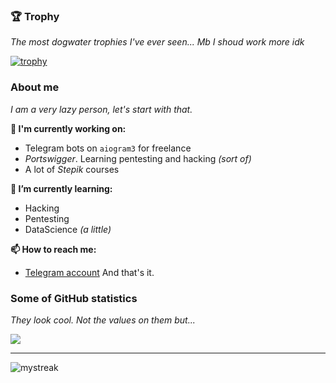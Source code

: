 ### 🏆 Trophy
*The most dogwater trophies I've ever seen... Mb I shoud work more idk*

[![trophy](https://github-profile-trophy.vercel.app/?username=S0ft1c&theme=onedark)](https://github.com/ryo-ma/github-profile-trophy)

### About me
*I am a very lazy person, let's start with that.*

**🔭 I'm currently working on:** 
- Telegram bots on `aiogram3` for freelance
- _Portswigger_. Learning pentesting and hacking _(sort of)_
- A lot of _Stepik_ courses

**🌱 I’m currently learning:**
- Hacking
- Pentesting
- DataScience _(a little)_

**📫 How to reach me:**
- [Telegram account](https://t.me/STephanDolskii)
And that's it.

### Some of GitHub statistics
*They look cool. Not the values on them but...*

<img src="https://github-readme-stats.vercel.app/api?username=S0ft1c&show_icons=true&theme=onedark">

---

<img src="https://github-readme-streak-stats.herokuapp.com/?user=S0ft1c&theme=onedark" alt="mystreak"/>

<!--
**S0ft1c/S0ft1c** is a ✨ _special_ ✨ repository because its `README.md` (this file) appears on your GitHub profile.

Here are some ideas to get you started:

- 🔭 I’m currently working on ...
- 🌱 I’m currently learning ...
- 👯 I’m looking to collaborate on ...
- 🤔 I’m looking for help with ...
- 💬 Ask me about ...
- 📫 How to reach me: ...
- 😄 Pronouns: ...
- ⚡ Fun fact: ...
-->
